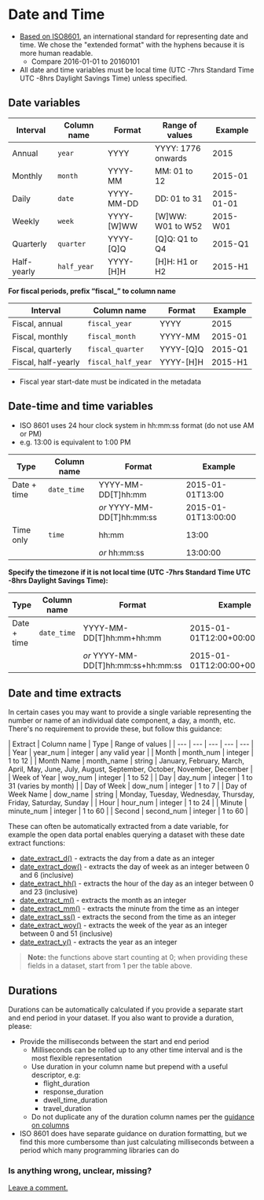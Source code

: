 # Date and Time

* [Based on ISO8601](https://en.wikipedia.org/wiki/ISO_8601), an international standard for representing date and time. We chose the "extended format" with the hyphens because it is more human readable.
  * Compare 2016-01-01 to 20160101
* All date and time variables must be local time (UTC -7hrs Standard Time UTC -8hrs Daylight Savings Time) unless specified.

## Date variables

| Interval | Column name | Format | Range of values | Example |
| --- | --- | --- | --- | --- |
| Annual | `year` | YYYY | YYYY: 1776 onwards | 2015 |
| Monthly | `month` | YYYY-MM | MM: 01 to 12 | 2015-01 |
| Daily | `date` | YYYY-MM-DD | DD: 01 to 31 | 2015-01-01 |
| Weekly | `week` | YYYY-\[W\]WW | \[W\]WW: W01 to W52 | 2015-W01 |
| Quarterly | `quarter` | YYYY-\[Q\]Q | \[Q\]Q: Q1 to Q4 | 2015-Q1 |
| Half-yearly | `half_year` | YYYY-\[H\]H | \[H\]H: H1 or H2 | 2015-H1 |

**For fiscal periods, prefix “fiscal\_” to column name**

| Interval | Column name | Format | Example |
| --- | --- | --- | --- |
| Fiscal, annual | `fiscal_year` | YYYY | 2015 |
| Fiscal, monthly | `fiscal_month` | YYYY-MM | 2015-01 |
| Fiscal, quarterly | `fiscal_quarter` | YYYY-\[Q\]Q | 2015-Q1 |
| Fiscal, half-yearly | `fiscal_half_year` | YYYY-\[H\]H | 2015-H1 |

* Fiscal year start-date must be indicated in the metadata

## Date-time and time variables
* ISO 8601 uses 24 hour clock system in hh:mm:ss format (do not use AM or PM)
* e.g. 13:00 is equivalent to 1:00 PM

| Type | Column name | Format | Example |
| --- | --- | --- | --- |
| Date + time | `date_time` | YYYY-MM-DD\[T\]hh:mm | 2015-01-01T13:00 |
| | | _or_ YYYY-MM-DD\[T\]hh:mm:ss | 2015-01-01T13:00:00 |
| Time only | `time` | hh:mm | 13:00 |
| | | _or_ hh:mm:ss | 13:00:00 |

**Specify the timezone if it is not local time (UTC -7hrs Standard Time UTC -8hrs Daylight Savings Time):**

| Type | Column name | Format | Example |
| --- | --- | --- | --- |
| Date + time | `date_time` | YYYY-MM-DD\[T\]hh:mm+hh:mm | 2015-01-01T12:00+00:00 |
| | | _or_ YYYY-MM-DD\[T\]hh:mm:ss+hh:mm:ss | 2015-01-01T12:00:00+00:00:00 |

## Date and time extracts

In certain cases you may want to provide a single variable representing the number or name of an individual date component, a day, a month, etc. There's no requirement to provide these, but follow this guidance:

| Extract | Column name | Type | Range of values |
| --- | --- | --- | --- | --- |
| Year | year_num | integer | any valid year |
| Month | month_num | integer | 1 to 12 |
| Month Name | month_name | string | January, February, March, April, May, June, July, August, September, October, November, December |
| Week of Year | woy_num | integer | 1 to 52 |
| Day | day_num | integer | 1 to 31 (varies by month) |
| Day of Week | dow_num | integer | 1 to 7 |
| Day of Week Name | dow_name | string | Monday, Tuesday, Wednesday, Thursday, Friday, Saturday, Sunday |
| Hour | hour_num | integer | 1 to 24 |
| Minute | minute_num | integer | 1 to 60 |
| Second | second_num | integer | 1 to 60 |

These can often be automatically extracted from a date variable, for example the open data portal enables querying a dataset with these date extract functions:
* [date_extract_d()](https://dev.socrata.com/docs/functions/date_extract_d.html) - extracts the day from a date as an integer
* [date_extract_dow()](https://dev.socrata.com/docs/functions/date_extract_dow.html) - extracts the day of week as an integer between 0 and 6 (inclusive)
* [date_extract_hh()](https://dev.socrata.com/docs/functions/date_extract_hh.html) - extracts the hour of the day as an integer between 0 and 23 (inclusive)
* [date_extract_m()](https://dev.socrata.com/docs/functions/date_extract_m.html) - extracts the month as an integer
* [date_extract_mm()](https://dev.socrata.com/docs/functions/date_extract_mm.html) - extracts the minute from the time as an integer 
* [date_extract_ss()](https://dev.socrata.com/docs/functions/date_extract_ss.html) - extracts the second from the time as an integer
* [date_extract_woy()](https://dev.socrata.com/docs/functions/date_extract_woy.html) - extracts the week of the year as an integer between 0 and 51 (inclusive)
* [date_extract_y()](https://dev.socrata.com/docs/functions/date_extract_y.html) - extracts the year as an integer

> **Note:** the functions above start counting at 0; when providing these fields in a dataset, start from 1 per the table above.

## Durations
Durations can be automatically calculated if you provide a separate start and end period in your dataset. If you also want to provide a duration, please:
* Provide the milliseconds between the start and end period
  * Milliseconds can be rolled up to any other time interval and is the most flexible representation
  * Use duration in your column name but prepend with a useful descriptor, e.g:
    * flight_duration
    * response_duration
    * dwell_time_duration
    * travel_duration
  * Do not duplicate any of the duration column names per the [guidance on columns](/formats/column-headers.md)
* ISO 8601 does have separate guidance on duration formatting, but we find this more cumbersome than just calculating milliseconds between a period which many programming libraries can do

### Is anything wrong, unclear, missing?

[Leave a comment.](https://github.com/DataSF/draft-publishing-standards/issues/new?title=Comment:Date-and-Time&body=Comment:Date-and-Time)

